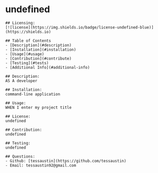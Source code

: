 # undefined
    
    ## Licensing:
    [![license](https://img.shields.io/badge/license-undefined-blue)](https://shields.io)

    ## Table of Contents 
    - [Description](#description)
    - [Installation](#installation)
    - [Usage](#usage)
    - [Contribution](#contribute)
    - [Testing](#tests)
    - [Additional Info](#additional-info)

    ## Description:
    AS A developer

    ## Installation:
    command-line application

    ## Usage:
    WHEN I enter my project title

    ## License:
    undefined

    ## Contribution:
    undefined

    ## Testing:
    undefined

    ## Questions:
    - Github: [tessaustin](https://github.com/tessaustin)
    - Email: tessaustin92@gmail.com 